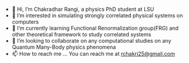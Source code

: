 - 👋 Hi, I’m Chakradhar Rangi, a physics PhD student at LSU
- 👀 I’m interested in simulating strongly correlated physical systems on computers
- 🌱 I’m currently learning Functional Renormalization group(FRG) and other theoretical framework to study correlated systems
- 💞️ I’m looking to collaborate on any computational studies on any Quantum Many-Body physics phenomena
- 📫 How to reach me ... You can reach me at rchakri25@gmail.com

<!---
crangi/crangi is a ✨ special ✨ repository because its `README.md` (this file) appears on your GitHub profile.
You can click the Preview link to take a look at your changes.
--->
